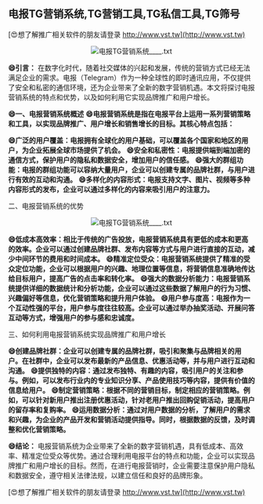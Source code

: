 ## **电报TG营销系统,TG营销工具,TG私信工具,TG筛号**

[😍想了解推广相关软件的朋友请登录 http://www.vst.tw](http://www.vst.tw)

 <center><img src="https://vst.tw/MP4/tuiguang/png/1.png" alt="电报TG营销系统____.txt"></center>

**😄引言：**
在数字化时代，随着社交媒体的兴起和发展，传统的营销方式已经无法满足企业的需求。电报（Telegram）作为一种全球性的即时通讯应用，不仅提供了安全和私密的通信环境，还为企业带来了全新的数字营销机遇。本文将探讨电报营销系统的特点和优势，以及如何利用它实现品牌推广和用户增长。

**😄一、电报营销系统概述**
**😄电报营销系统是指在电报平台上运用一系列营销策略和工具，以实现品牌推广、用户增长和销售增长的目标。其核心特点包括：**

**😄广泛的用户覆盖：电报拥有全球化的用户基础，可以覆盖各个国家和地区的用户，为企业拓展全球市场提供了机会。**
**😄安全和私密性：电报提供端到端加密的通信方式，保护用户的隐私和数据安全，增加用户的信任感。**
**😄强大的群组功能：电报的群组功能可以容纳大量用户，企业可以创建专属的品牌社群，与用户进行有效的互动和沟通。**
**😄多样化的内容形式：电报支持文字、图片、视频等多种内容形式的发布，企业可以通过多样化的内容来吸引用户的注意力。**

二、电报营销系统的优势

 <center><img src="https://vst.tw/MP4/tuiguang/png/1.png" alt="电报TG营销系统____.txt"></center>

**😄低成本高效率：相比于传统的广告投放，电报营销系统具有更低的成本和更高的效率。企业可以通过创建品牌社群、发布内容等方式与用户进行直接的互动，减少中间环节的费用和时间成本。**
**😄精准定位受众：电报营销系统提供了精准的受众定位功能，企业可以根据用户的兴趣、地理位置等信息，将营销信息准确地传达给目标用户，提高广告的点击率和转化率。**
**😄强大的数据分析能力：电报营销系统提供详细的数据统计和分析功能，企业可以通过这些数据了解用户的行为习惯、兴趣偏好等信息，优化营销策略和提升用户体验。**
**😄用户参与度高：电报作为一个互动性强的平台，用户参与度往往较高。企业可以通过举办抽奖活动、开展问答互动等方式，增强用户的参与感和忠诚度。**

三、如何利用电报营销系统实现品牌推广和用户增长

**😄创建品牌社群：企业可以创建专属的品牌社群，吸引和聚集与品牌相关的用户。在社群中，企业可以发布最新的产品信息、优惠活动等，并与用户进行互动和沟通。**
**😄提供独特的内容：通过发布独特、有趣的内容，吸引用户的关注和参与。例如，可以发布行业内的专业知识分享、产品使用技巧等内容，提供有价值的信息给用户。**
**😄制定营销策略：根据不同的营销目标，制定相应的营销策略。例如，可以针对新用户推出注册优惠活动，针对老用户推出回购促销活动，提高用户的留存率和复购率。**
**😄运用数据分析：通过对用户数据的分析，了解用户的需求和兴趣，为企业的产品开发和营销活动提供指导。同时，根据数据的反馈，及时调整和优化营销策略。**

**😄结论：**
电报营销系统为企业带来了全新的数字营销机遇，具有低成本、高效率、精准定位受众等优势。通过合理利用电报平台的特点和功能，企业可以实现品牌推广和用户增长的目标。然而，在进行电报营销时，企业需要注意保护用户隐私和数据安全，遵守相关法律法规，以建立信任和良好的品牌形象。

[😍想了解推广相关软件的朋友请登录 http://www.vst.tw](http://www.vst.tw)




